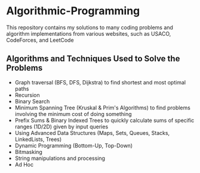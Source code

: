 # Algorithmic-Programming
This repository contains my solutions to many coding problems and algorithm implementations from various websites, such as USACO, CodeForces, and LeetCode

## Algorithms and Techniques Used to Solve the Problems
- Graph traversal (BFS, DFS, Dijkstra) to find shortest and most optimal paths
- Recursion
- Binary Search
- Minimum Spanning Tree (Kruskal & Prim's Algorithms) to find problems involving the minimum cost of doing something
- Prefix Sums & Binary Indexed Trees to quickly calculate sums of specific ranges (1D/2D) given by input queries
- Using Advanced Data Structures (Maps, Sets, Queues, Stacks, LinkedLists, Trees)
- Dynamic Programming (Bottom-Up, Top-Down)
- Bitmasking 
- String manipulations and processing
- Ad Hoc
